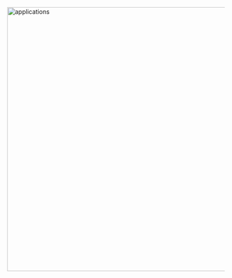<img width="611" alt="applications" src="https://github.com/user-attachments/assets/f5c32371-fd7c-490e-85e4-2c6061ca0b65">
